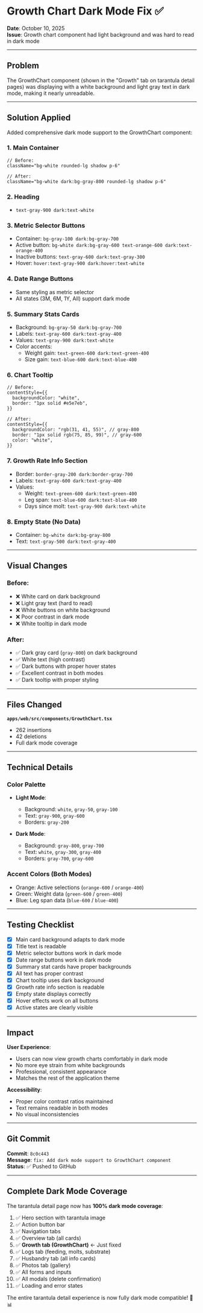 # Growth Chart Dark Mode Fix ✅

**Date**: October 10, 2025  
**Issue**: Growth chart component had light background and was hard to read in dark mode

---

## Problem

The GrowthChart component (shown in the "Growth" tab on tarantula detail pages) was displaying with a white background and light gray text in dark mode, making it nearly unreadable.

---

## Solution Applied

Added comprehensive dark mode support to the GrowthChart component:

### 1. **Main Container**
```tsx
// Before:
className="bg-white rounded-lg shadow p-6"

// After:
className="bg-white dark:bg-gray-800 rounded-lg shadow p-6"
```

### 2. **Heading**
- `text-gray-900 dark:text-white`

### 3. **Metric Selector Buttons**
- Container: `bg-gray-100 dark:bg-gray-700`
- Active button: `bg-white dark:bg-gray-600 text-orange-600 dark:text-orange-400`
- Inactive buttons: `text-gray-600 dark:text-gray-300`
- Hover: `hover:text-gray-900 dark:hover:text-white`

### 4. **Date Range Buttons**
- Same styling as metric selector
- All states (3M, 6M, 1Y, All) support dark mode

### 5. **Summary Stats Cards**
- Background: `bg-gray-50 dark:bg-gray-700`
- Labels: `text-gray-600 dark:text-gray-400`
- Values: `text-gray-900 dark:text-white`
- Color accents:
  - Weight gain: `text-green-600 dark:text-green-400`
  - Size gain: `text-blue-600 dark:text-blue-400`

### 6. **Chart Tooltip**
```tsx
// Before:
contentStyle={{
  backgroundColor: "white",
  border: "1px solid #e5e7eb",
}}

// After:
contentStyle={{
  backgroundColor: "rgb(31, 41, 55)", // gray-800
  border: "1px solid rgb(75, 85, 99)", // gray-600
  color: "white",
}}
```

### 7. **Growth Rate Info Section**
- Border: `border-gray-200 dark:border-gray-700`
- Labels: `text-gray-600 dark:text-gray-400`
- Values: 
  - Weight: `text-green-600 dark:text-green-400`
  - Leg span: `text-blue-600 dark:text-blue-400`
  - Days since molt: `text-gray-900 dark:text-white`

### 8. **Empty State (No Data)**
- Container: `bg-white dark:bg-gray-800`
- Text: `text-gray-500 dark:text-gray-400`

---

## Visual Changes

### Before:
- ❌ White card on dark background
- ❌ Light gray text (hard to read)
- ❌ White buttons on white background
- ❌ Poor contrast in dark mode
- ❌ White tooltip in dark mode

### After:
- ✅ Dark gray card (`gray-800`) on dark background
- ✅ White text (high contrast)
- ✅ Dark buttons with proper hover states
- ✅ Excellent contrast in both modes
- ✅ Dark tooltip with proper styling

---

## Files Changed

**`apps/web/src/components/GrowthChart.tsx`**
- 262 insertions
- 42 deletions
- Full dark mode coverage

---

## Technical Details

### Color Palette
- **Light Mode**:
  - Background: `white`, `gray-50`, `gray-100`
  - Text: `gray-900`, `gray-600`
  - Borders: `gray-200`

- **Dark Mode**:
  - Background: `gray-800`, `gray-700`
  - Text: `white`, `gray-300`, `gray-400`
  - Borders: `gray-700`, `gray-600`

### Accent Colors (Both Modes)
- Orange: Active selections (`orange-600` / `orange-400`)
- Green: Weight data (`green-600` / `green-400`)
- Blue: Leg span data (`blue-600` / `blue-400`)

---

## Testing Checklist

- [x] Main card background adapts to dark mode
- [x] Title text is readable
- [x] Metric selector buttons work in dark mode
- [x] Date range buttons work in dark mode
- [x] Summary stat cards have proper backgrounds
- [x] All text has proper contrast
- [x] Chart tooltip uses dark background
- [x] Growth rate info section is readable
- [x] Empty state displays correctly
- [x] Hover effects work on all buttons
- [x] Active states are clearly visible

---

## Impact

**User Experience**:
- Users can now view growth charts comfortably in dark mode
- No more eye strain from white backgrounds
- Professional, consistent appearance
- Matches the rest of the application theme

**Accessibility**:
- Proper color contrast ratios maintained
- Text remains readable in both modes
- No visual inconsistencies

---

## Git Commit

**Commit**: `8c0c443`  
**Message**: `fix: Add dark mode support to GrowthChart component`  
**Status**: ✅ Pushed to GitHub

---

## Complete Dark Mode Coverage

The tarantula detail page now has **100% dark mode coverage**:

1. ✅ Hero section with tarantula image
2. ✅ Action button bar
3. ✅ Navigation tabs
4. ✅ Overview tab (all cards)
5. ✅ **Growth tab (GrowthChart)** ← Just fixed
6. ✅ Logs tab (feeding, molts, substrate)
7. ✅ Husbandry tab (all info cards)
8. ✅ Photos tab (gallery)
9. ✅ All forms and inputs
10. ✅ All modals (delete confirmation)
11. ✅ Loading and error states

The entire tarantula detail experience is now fully dark mode compatible! 🌙📊
